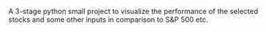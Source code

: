 A 3-stage python small project to visualize the performance of the selected stocks and some other inputs in comparison to S&P 500 etc. 
